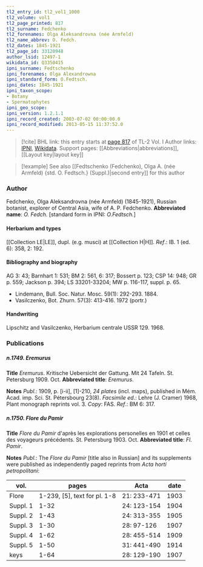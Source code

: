 ```yaml
---
tl2_entry_id: tl2_vol1_1000
tl2_volume: vol1
tl2_page_printed: 817
tl2_surname: Fedchenko
tl2_forenames: Olga Aleksandrovna (née Armfeld)
tl2_name_abbrev: O. Fedch.
tl2_dates: 1845-1921
tl2_page_id: 33120948
author_lsid: 12497-1
wikidata_id: Q3350415
ipni_surname: Fedtschenko
ipni_forenames: Olga Alexandrowna
ipni_standard_form: O.Fedtsch.
ipni_dates: 1845-1921
ipni_taxon_scope: 
- Botany
- Spermatophytes
ipni_geo_scope: 
ipni_version: 1.2.1.1
ipni_record_created: 2003-07-02 00:00:00.0
ipni_record_modified: 2013-05-15 11:37:52.0
---
```


> [!cite] BHL link: this entry starts at [page 817](https://www.biodiversitylibrary.org/page/33120948) of TL-2 Vol. I
> Author links: [IPNI](https://www.ipni.org/a/12497-1), [Wikidata](https://www.wikidata.org/wiki/Q3350415). Support pages: [[Abbreviations|abbreviations]], [[Layout key|layout key]]

> [!example] See also [[Fedtschenko (Fedchenko), Olga A. (née Armfeld) {std. O. Fedtsch.} (Suppl.)|second entry]] for this author

### Author

Fedchenko, Olga Aleksandrovna (née Armfeld) (1845-1921), Russian botanist, explorer of Central Asia, wife of A. P. Fedchenko. 
**Abbreviated name**: *O. Fedch.* \[standard form in IPNI: *O.Fedtsch.*\]

#### Herbarium and types

[[Collection LE|LE]], dupl. (e.g. musci) at [[Collection H|H]].
*Ref*.: IB. 1 (ed. 6): 358, 2: 192.

#### Bibliography and biography

AG 3: 43; Barnhart 1: 531; BM 2: 561, 6: 317; Bossert p. 123; CSP 14: 948; GR p. 559; Jackson p. 394; LS 33201-33204; MW p. 116-117, suppl. p. 65.
- Lindemann, Bull. Soc. Natur. Mosc. 59(1): 292-293. 1884.
- Vasilczenko, Bot. Zhurn. 57(3): 413-416. 1972 (portr.)

#### Handwriting

Lipschitz and Vasilczenko, Herbarium centrale USSR 129. 1968.

### Publications

##### n.1749. Eremurus

**Title**
*Eremurus*. Kritische Uebersicht der Gattung. Mit 24 Tafeln. St. Petersburg 1909. Oct.
**Abbreviated title**: *Eremurus*.

**Notes**
*Publ*.: 1909, p. \[i-ii\], \[1\]-210, *24 plates* (incl. maps), published in Mém. Acad. imp. Sci. St. Pétersbourg 23(8).
*Facsimile ed*.: Lehre (J. Cramer) 1968, Plant monograph reprints vol. 3. *Copy*: FAS.
*Ref*.: BM 6: 317.

##### n.1750. Flore du Pamir

**Title**
*Flore du Pamir* d'après les explorations personelles en 1901 et celles des voyageurs précédents. St. Petersburg 1903. Oct.
**Abbreviated title**: *Fl. Pamir*.

**Notes**
*Publ*.: The *Flore du Pamir* \[title also in Russian\] and its supplements were published as independently paged reprints from *Acta horti petropolitani*:

|vol.	|pages	|Acta	|date|
|---	|---	|---	|---	|
|Flore	|1-239, \[5\], text for pl. 1-8	|21: 233-471	|1903|
|Suppl. 1	|1-32	|24: 123-154	|1904|
|Suppl. 2	|1-43	|24: 313-355	|1905|
|Suppl. 3	|1-30	|28: 97-126	|1907|
|Suppl. 4	|1-62	|28: 455-514	|1909|
|Suppl. 5	|1-50	|31: 441-490	|1914|
|keys	|1-64	|28: 129-190	|1907|


